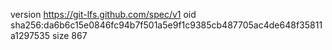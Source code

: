 version https://git-lfs.github.com/spec/v1
oid sha256:da6b6c15e0846fc94b7f501a5e9f1c9385cb487705ac4de648f35811a1297535
size 867

